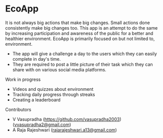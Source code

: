# EcoApp

It is not always big actions that make big changes.
Small actions done consistently make big changes too.
This app is an attempt to do the same by increasing participation and awareness of the public for a better and healthier environment.
EcoApp is primarily focused on but not limited to,  environment.
- The app will give a challenge a day to the users which they can easily complete in day's time.
- They are required to post a little picture of their task which they can share with on various social media platforms.

Work in progress
 - Videos and quizzes about environment
 - Tracking daily progress through streaks
 - Creating a leaderboard
 
 
 Contributors
  - V Vasupradha (https://github.com/vasupradha2003) (vvasupradha2@gmail.com)
  - A Raja Rajeshwari (rajarajeshwari.a13@gmail.com)

